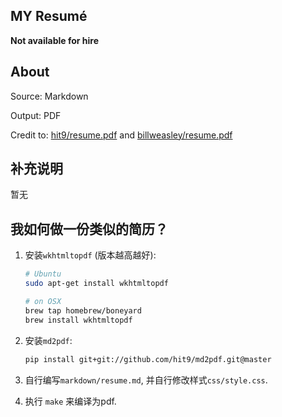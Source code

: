 MY Resumé
-------------

**Not available for hire**

About
------

Source: Markdown

Output: PDF

Credit to: [hit9/resume.pdf](https://github.com/hit9/resume.pdf) and [billweasley/resume.pdf](https://github.com/billweasley/resume.pdf)

补充说明
--------

暂无

我如何做一份类似的简历？
-----------------------

1. 安装`wkhtmltopdf` (版本越高越好):
   ```bash
   # Ubuntu
   sudo apt-get install wkhtmltopdf

   # on OSX
   brew tap homebrew/boneyard
   brew install wkhtmltopdf
   ```

2. 安装`md2pdf`:

   ```bash
   pip install git+git://github.com/hit9/md2pdf.git@master
   ```

3. 自行编写`markdown/resume.md`, 并自行修改样式`css/style.css`.

4. 执行 `make` 来编译为pdf.

